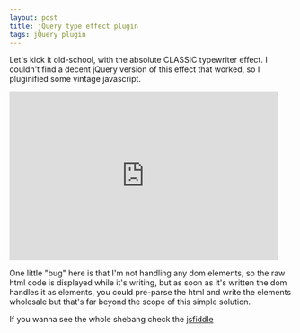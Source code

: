 ```yaml
---
layout: post
title: jQuery type effect plugin
tags: jQuery plugin
---
```


Let's kick it old-school, with the absolute CLASSIC typewriter effect. I couldn't
find a decent jQuery version of this effect that worked, so I pluginified some vintage
javascript.<!--more-->

<iframe style="width: 95%; height: 300px" src="http://jsfiddle.net/JKirchartz/JEpWV/embedded/" allowfullscreen="allowfullscreen" frameborder="0">
</iframe>

One little "bug" here is that I'm not handling any dom elements, so the raw
html code is displayed while it's writing, but as soon as it's written the dom
handles it as elements, you could pre-parse the html and write the elements
wholesale but that's far beyond the scope of this simple solution.


If you wanna see the whole shebang check the [jsfiddle](http://jsfiddle.net/JKirchartz/JEpWV/)
